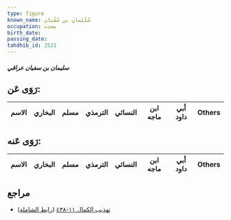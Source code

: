 ```yaml
---
type: figure
known_name: سُلَيْمان بن سُفْيَان
occupation: محدث
birth_date:
passing_date:
tahdhib_id: 2521
---
```

##### سليمان بن سفيان عراقي

## رَوَى عَن:
| الاسم | البخاري | مسلم | الترمذي | النسائي | ابن ماجه | أبي داود | Others |
| ----- | ------- | ---- | ------- | ------- | -------- | -------- | ------ |
## رَوَى عَنه:
| الاسم | البخاري | مسلم | الترمذي | النسائي | ابن ماجه | أبي داود | Others |
| ----- | ------- | ---- | ------- | ------- | -------- | -------- | ------ |
## مراجع
- [تهذيب الكمال ١١-٤٣٨](obsidian://open?vault=Tahdhib-al-Kamal&file=Figures/٢٥٢١-سليمان%20بن%20سفيان%20عراقي) ([رابط الشاملة](https://shamela.ws/book/3722/5758))